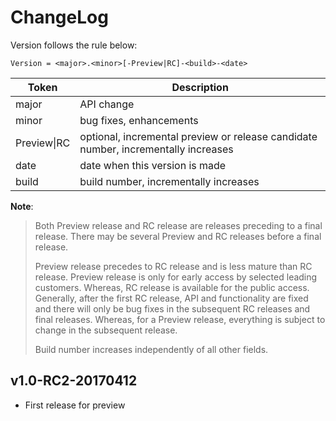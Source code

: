 # ChangeLog

Version follows the rule below:

```
Version = <major>.<minor>[-Preview|RC]-<build>-<date>
```

Token        | Description
-------------|--------------------------------------------
major        | API change
minor        | bug fixes, enhancements
Preview\|RC  | optional, incremental preview or release candidate number, incrementally increases
date         | date when this version is made
build        | build number, incrementally increases

**Note**:

> Both Preview release and RC release are releases preceding to a final release.
> There may be several Preview and RC releases before a final release.
>
> Preview release precedes to RC release and is less mature than RC release.
> Preview release is only for early access by selected leading customers.
> Whereas, RC release is available for the public access. Generally, after the
> first RC release, API and functionality are fixed and there will only be bug
> fixes in the subsequent RC releases and final releases. Whereas, for a
> Preview release, everything is subject to change in the subsequent release.
>
> Build number increases independently of all other fields.

## v1.0-RC2-20170412
* First release for preview
